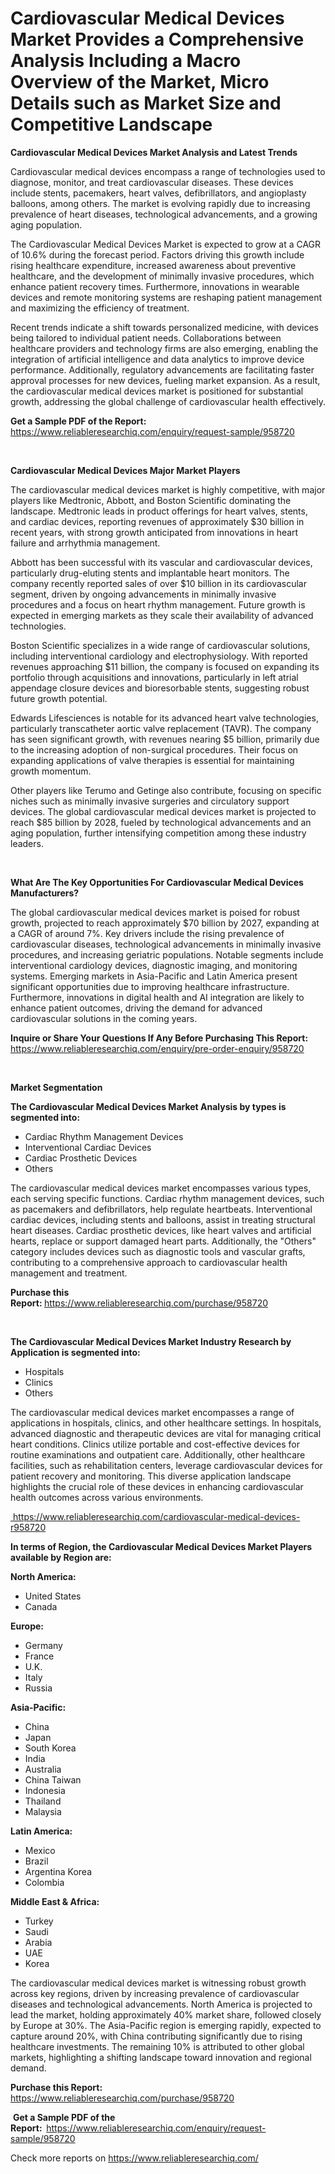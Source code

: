<p><h1>Cardiovascular Medical Devices Market Provides a Comprehensive Analysis Including a Macro Overview of the Market, Micro Details such as Market Size and Competitive Landscape</h1></p><p><strong>Cardiovascular Medical Devices Market Analysis and Latest Trends</strong></p>
<p><p>Cardiovascular medical devices encompass a range of technologies used to diagnose, monitor, and treat cardiovascular diseases. These devices include stents, pacemakers, heart valves, defibrillators, and angioplasty balloons, among others. The market is evolving rapidly due to increasing prevalence of heart diseases, technological advancements, and a growing aging population. </p><p>The Cardiovascular Medical Devices Market is expected to grow at a CAGR of 10.6% during the forecast period. Factors driving this growth include rising healthcare expenditure, increased awareness about preventive healthcare, and the development of minimally invasive procedures, which enhance patient recovery times. Furthermore, innovations in wearable devices and remote monitoring systems are reshaping patient management and maximizing the efficiency of treatment.</p><p>Recent trends indicate a shift towards personalized medicine, with devices being tailored to individual patient needs. Collaborations between healthcare providers and technology firms are also emerging, enabling the integration of artificial intelligence and data analytics to improve device performance. Additionally, regulatory advancements are facilitating faster approval processes for new devices, fueling market expansion. As a result, the cardiovascular medical devices market is positioned for substantial growth, addressing the global challenge of cardiovascular health effectively.</p></p>
<p><strong>Get a Sample PDF of the Report:&nbsp;</strong> <a href="https://www.reliableresearchiq.com/enquiry/request-sample/958720?utm_campaign=2738&utm_medium=2&utm_source=Github&utm_content=ia&utm_term=04032025&utm_id=cardiovascular-medical-devices">https://www.reliableresearchiq.com/enquiry/request-sample/958720</a></p>
<p>&nbsp;</p>
<p><strong>Cardiovascular Medical Devices Major Market Players</strong></p>
<p><p>The cardiovascular medical devices market is highly competitive, with major players like Medtronic, Abbott, and Boston Scientific dominating the landscape. Medtronic leads in product offerings for heart valves, stents, and cardiac devices, reporting revenues of approximately $30 billion in recent years, with strong growth anticipated from innovations in heart failure and arrhythmia management.</p><p>Abbott has been successful with its vascular and cardiovascular devices, particularly drug-eluting stents and implantable heart monitors. The company recently reported sales of over $10 billion in its cardiovascular segment, driven by ongoing advancements in minimally invasive procedures and a focus on heart rhythm management. Future growth is expected in emerging markets as they scale their availability of advanced technologies.</p><p>Boston Scientific specializes in a wide range of cardiovascular solutions, including interventional cardiology and electrophysiology. With reported revenues approaching $11 billion, the company is focused on expanding its portfolio through acquisitions and innovations, particularly in left atrial appendage closure devices and bioresorbable stents, suggesting robust future growth potential.</p><p>Edwards Lifesciences is notable for its advanced heart valve technologies, particularly transcatheter aortic valve replacement (TAVR). The company has seen significant growth, with revenues nearing $5 billion, primarily due to the increasing adoption of non-surgical procedures. Their focus on expanding applications of valve therapies is essential for maintaining growth momentum.</p><p>Other players like Terumo and Getinge also contribute, focusing on specific niches such as minimally invasive surgeries and circulatory support devices. The global cardiovascular medical devices market is projected to reach $85 billion by 2028, fueled by technological advancements and an aging population, further intensifying competition among these industry leaders.</p></p>
<p>&nbsp;</p>
<p><strong>What Are The Key Opportunities For Cardiovascular Medical Devices Manufacturers?</strong></p>
<p><p>The global cardiovascular medical devices market is poised for robust growth, projected to reach approximately $70 billion by 2027, expanding at a CAGR of around 7%. Key drivers include the rising prevalence of cardiovascular diseases, technological advancements in minimally invasive procedures, and increasing geriatric populations. Notable segments include interventional cardiology devices, diagnostic imaging, and monitoring systems. Emerging markets in Asia-Pacific and Latin America present significant opportunities due to improving healthcare infrastructure. Furthermore, innovations in digital health and AI integration are likely to enhance patient outcomes, driving the demand for advanced cardiovascular solutions in the coming years.</p></p>
<p><strong>Inquire or Share Your Questions If Any Before Purchasing This Report:</strong> <a href="https://www.reliableresearchiq.com/enquiry/pre-order-enquiry/958720?utm_campaign=2738&utm_medium=2&utm_source=Github&utm_content=ia&utm_term=04032025&utm_id=cardiovascular-medical-devices">https://www.reliableresearchiq.com/enquiry/pre-order-enquiry/958720</a></p>
<p>&nbsp;</p>
<p><strong>Market Segmentation</strong></p>
<p><strong>The Cardiovascular Medical Devices Market Analysis by types is segmented into:</strong></p>
<p><ul><li>Cardiac Rhythm Management Devices</li><li>Interventional Cardiac Devices</li><li>Cardiac Prosthetic Devices</li><li>Others</li></ul></p>
<p><p>The cardiovascular medical devices market encompasses various types, each serving specific functions. Cardiac rhythm management devices, such as pacemakers and defibrillators, help regulate heartbeats. Interventional cardiac devices, including stents and balloons, assist in treating structural heart diseases. Cardiac prosthetic devices, like heart valves and artificial hearts, replace or support damaged heart parts. Additionally, the "Others" category includes devices such as diagnostic tools and vascular grafts, contributing to a comprehensive approach to cardiovascular health management and treatment.</p></p>
<p><strong>Purchase this Report:&nbsp;</strong><a href="https://www.reliableresearchiq.com/purchase/958720?utm_campaign=2738&utm_medium=2&utm_source=Github&utm_content=ia&utm_term=04032025&utm_id=cardiovascular-medical-devices">https://www.reliableresearchiq.com/purchase/958720</a></p>
<p>&nbsp;</p>
<p><strong>The Cardiovascular Medical Devices Market Industry Research by Application is segmented into:</strong></p>
<p><ul><li>Hospitals</li><li>Clinics</li><li>Others</li></ul></p>
<p><p>The cardiovascular medical devices market encompasses a range of applications in hospitals, clinics, and other healthcare settings. In hospitals, advanced diagnostic and therapeutic devices are vital for managing critical heart conditions. Clinics utilize portable and cost-effective devices for routine examinations and outpatient care. Additionally, other healthcare facilities, such as rehabilitation centers, leverage cardiovascular devices for patient recovery and monitoring. This diverse application landscape highlights the crucial role of these devices in enhancing cardiovascular health outcomes across various environments.</p></p>
<p><a href="https://www.reliableresearchiq.com/cardiovascular-medical-devices-r958720?utm_campaign=2738&utm_medium=2&utm_source=Github&utm_content=ia&utm_term=04032025&utm_id=cardiovascular-medical-devices">&nbsp;https://www.reliableresearchiq.com/cardiovascular-medical-devices-r958720</a></p>
<p><strong>In terms of Region, the Cardiovascular Medical Devices Market Players available by Region are:</strong></p>
<p>
    <p> <strong> North America: </strong>
        <ul>
            <li>United States</li>
            <li>Canada</li>
        </ul>
        </p> 
    <p> <strong> Europe: </strong>
        <ul>
            <li>Germany</li>
            <li>France</li>
            <li>U.K.</li>
            <li>Italy</li>
            <li>Russia</li>
        </ul>
        </p> 
    <p> <strong> Asia-Pacific: </strong>
        <ul>
            <li>China</li>
            <li>Japan</li>
            <li>South Korea</li>
            <li>India</li>
            <li>Australia</li>
            <li>China Taiwan</li>
            <li>Indonesia</li>
            <li>Thailand</li>
            <li>Malaysia</li>
        </ul>
        </p> 
    <p> <strong> Latin America: </strong>
        <ul>
            <li>Mexico</li>
            <li>Brazil</li>
            <li>Argentina Korea</li>
            <li>Colombia</li>
        </ul>
        </p> 
    <p> <strong> Middle East & Africa: </strong>
        <ul>
            <li>Turkey</li>
            <li>Saudi</li>
            <li>Arabia</li>
            <li>UAE</li>
            <li>Korea</li>
        </ul>
    </p>
    </p>
<p><p>The cardiovascular medical devices market is witnessing robust growth across key regions, driven by increasing prevalence of cardiovascular diseases and technological advancements. North America is projected to lead the market, holding approximately 40% market share, followed closely by Europe at 30%. The Asia-Pacific region is emerging rapidly, expected to capture around 20%, with China contributing significantly due to rising healthcare investments. The remaining 10% is attributed to other global markets, highlighting a shifting landscape toward innovation and regional demand.</p></p>
<p><strong>Purchase this Report: </strong><a href="https://www.reliableresearchiq.com/purchase/958720?utm_campaign=2738&utm_medium=2&utm_source=Github&utm_content=ia&utm_term=04032025&utm_id=cardiovascular-medical-devices">https://www.reliableresearchiq.com/purchase/958720</a></p>
<p>&nbsp;<strong>Get a Sample PDF of the Report:&nbsp;&nbsp;</strong><a href="https://www.reliableresearchiq.com/enquiry/request-sample/958720?utm_campaign=2738&utm_medium=2&utm_source=Github&utm_content=ia&utm_term=04032025&utm_id=cardiovascular-medical-devices">https://www.reliableresearchiq.com/enquiry/request-sample/958720</a></p>
<p><strong></strong></p>
<p>Check more reports on <a href="https://www.reliableresearchiq.com/?utm_campaign=2738&utm_medium=2&utm_source=Github&utm_content=ia&utm_term=04032025&utm_id=cardiovascular-medical-devices">https://www.reliableresearchiq.com/</a></p>